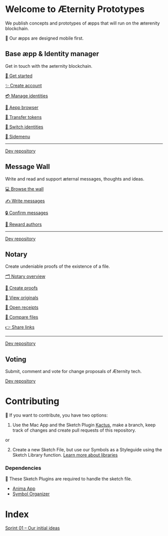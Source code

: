 # Welcome to Æternity Prototypes
We publish concepts and prototypes of æpps that will run on the æterenity blockchain.

📱 Our æpps are designed mobile first.




## Base æpp & Identity manager
Get in touch with the aeternity blockchain. 


[🚀 Get started](base-aepp/base.md#-get-started)

[✨ Create account](base-aepp/base.md#-create-account)

[💳 Manage identities](base-aepp/base.md#-manage-identities)

[👀 Aepp browser](base-aepp/base.md#-aepp-browser)

[💸 Transfer tokens](base-aepp/base.md#-transfer-tokens)

[🤞 Switch identities](base-aepp/base.md#-switch-identities)

[🤳 Sidemenu](base-aepp/base.md#-sidemenu)

***

[Dev repository](https://github.com/aeternity/aepp-identity)




## Message Wall
Write and read and support æternal messages, thoughts and ideas.

[💻 Browse the wall](base-aepp/wall.md#-browse-the-wall)

[✍ Write messages](base-aepp/wall.md#-write-messages)

[🔒 Confirm messages](base-aepp/wall.md#-confirm-messages)

[👏 Reward authors](base-aepp/wall.md#-reward-authors)

***

[Dev repository](https://github.com/aeternity/aepp-wall)



## Notary
Create undeniable proofs of the existence of a file.

[🗂 Notary overview](base-aepp/notary.md#-notary-overview)

[📃 Create proofs](base-aepp/notary.md#-create-proofs)

[👀 View originals](base-aepp/notary.md#-view-originals--open-receipts--compare-files--share-links)

[📄 Open receipts](base-aepp/notary.md#-view-originals--open-receipts--compare-files--share-links)

[👐 Compare files](base-aepp/notary.md#-view-originals--open-receipts--compare-files--share-links)

[👉 Share links](base-aepp/notary.md#-view-originals--open-receipts--compare-files--share-links)

***

[Dev repository](https://github.com/aeternity/aepp-aexistence)




## Voting
Submit, comment and vote for change proposals of Æternity tech.

[Dev repository](https://github.com/aeternity/aepp-voting)



# Contributing
👏 If you want to contribute, you have two options:

1. Use the Mac App and the Sketch Plugin [Kactus](https://github.com/kactus-io/kactus), make a branch, keep track of changes and create pull requests of this repository.

or

2. Create a new Sketch File, but use our Symbols as a Styleguide using the Sketch Library function. [Learn more about libraries](https://www.sketchapp.com/docs/libraries/adding-libraries)




### Dependencies
👾 These Sketch Plugins are required to handle the sketch file.
* [Anima App](https://animaapp.github.io/)
* [Symbol Organizer](https://github.com/sonburn/symbol-organizer)



# Index
[Sprint 01 – Our initial ideas](base-aepp/sprint_01/main.md)





